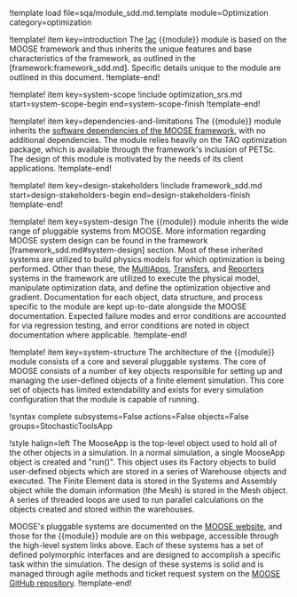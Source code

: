 !template load file=sqa/module_sdd.md.template module=Optimization category=optimization

!template! item key=introduction
The [!ac](MOOSE) {{module}} module is based on the MOOSE framework and thus inherits
the unique features and base characteristics of the framework, as outlined in the [framework:framework_sdd.md].
Specific details unique to the module are outlined in this document.
!template-end!

!template! item key=system-scope
!include optimization_srs.md start=system-scope-begin end=system-scope-finish
!template-end!

!template! item key=dependencies-and-limitations
The {{module}} module inherits the
[software dependencies of the MOOSE framework](framework_sdd.md#dependencies-and-limitations),
with no additional dependencies. The module relies heavily on the TAO optimization package, which is available through the framework's inclusion of PETSc. The design of this module is motivated by the
needs of its client applications.
!template-end!

!template! item key=design-stakeholders
!include framework_sdd.md start=design-stakeholders-begin end=design-stakeholders-finish
!template-end!

!template! item key=system-design
The {{module}} module inherits the wide range of pluggable systems from MOOSE.
More information regarding MOOSE system design can be found in the framework
[framework_sdd.md#system-design] section. Most of these inherited systems are
utilized to build physics models for which optimization is being
performed. Other than these, the [MultiApps](framework:MultiApps/index.md),
[Transfers](framework:Transfers/index.md), and [Reporters](framework:Reporters/index.md) systems
in the framework are utilized to execute the physical model, manipulate
optimization data, and define the optimization objective and gradient.
Documentation for each object, data structure, and process specific to the
module are kept up-to-date alongside the MOOSE documentation. Expected failure
modes and error conditions are accounted for via regression testing, and error
conditions are noted in object documentation where applicable.
!template-end!

!template! item key=system-structure
The architecture of the {{module}} module consists of a core and several pluggable systems.
The core of MOOSE consists of a number of key objects responsible for setting up and managing the
user-defined objects of a finite element simulation. This core set of objects has limited
extendability and exists for every simulation configuration that the module is capable of running.

!syntax complete subsystems=False actions=False objects=False groups=StochasticToolsApp

!style halign=left
The MooseApp is the top-level object used to hold all of the other objects in a simulation. In a
normal simulation, a single MooseApp object is created and "run()". This object uses its Factory
objects to build user-defined objects which are stored in a series of Warehouse objects and
executed. The Finite Element data is stored in the Systems and Assembly object while the domain
information (the Mesh) is stored in the Mesh object. A series of threaded loops are used to run
parallel calculations on the objects created and stored within the warehouses.

MOOSE's pluggable systems are documented on the [MOOSE website](https://mooseframework.inl.gov), and those
for the {{module}} module are on this webpage, accessible through the high-level system links above.
Each of these systems has a set of defined polymorphic interfaces and are designed to accomplish a
specific task within the simulation. The design of these systems is solid and is managed through agile
methods and ticket request system on the [MOOSE GitHub repository](https://github.com/idaholab/moose).
!template-end!
